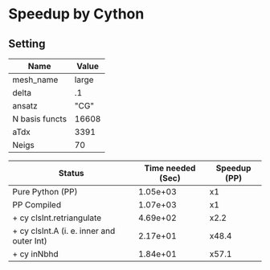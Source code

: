 Speedup by Cython
=================
Setting 
------
|Name  |Value |
|---|---|
|mesh_name|large|
|delta| .1|
|ansatz | "CG"|
|N basis functs| 16608|
|aTdx|  3391|
|Neigs|  70|


|Status                 | Time needed (Sec) | Speedup (PP)  |
|---                    |---                |----           |
|Pure Python (PP)       | 1.05e+03          |     x1        |
|PP Compiled            | 1.07e+03          |     x1        |
|+ cy clsInt.retriangulate| 4.69e+02          |     x2.2      |
|+ cy clsInt.A (i. e. inner and outer Int) | 2.17e+01          |     x48.4      |
|+ cy inNbhd | 1.84e+01          |     x57.1      |